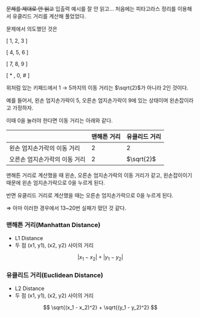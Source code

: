 ~~문제를 제대로 안 읽고~~ 입출력 예시를 잘 안 읽고… 처음에는 피타고라스 정리를 이용해서 유클리드 거리를 계산해 풀었었다.

문제에서 의도했던 것은

[ 1, 2, 3 ]

[ 4, 5, 6 ]

[ 7, 8, 9 ]

[ * , 0, # ]

위처럼 있는 키패드에서 1 → 5까지의 이동 거리는 $\sqrt{2}$가 아니라 2인 것이다.

예를 들어서, 왼손 엄지손가락이 5, 오른손 엄지손가락이 9에 있는 상태이며 왼손잡이라고 가정하자.

이때 0을 눌러야 한다면 이동 거리는 아래와 같다.

|                               | 맨해튼 거리 | 유클리드 거리 |
| ----------------------------- | ----------- | ------------- |
| 왼손 엄지손가락의 이동 거리   | 2           | 2             |
| 오른손 엄지손가락의 이동 거리 | 2           | $\sqrt{2}$    |

맨해튼 거리로 계산했을 때 왼손, 오른손 엄지손가락의 이동 거리가 같고, 왼손잡이이기 때문에 왼손 엄지손가락으로 0을 누르게 된다.

반면 유클리드 거리로 계산했을 때는 오른손 엄지손가락으로 0을 누르게 된다.

⇒ 아마 이러한 경우에서 13~20번 실패가 떴던 것 같다.

### 맨해튼 거리(Manhattan Distance)

- L1 Distance
- 두 점 (x1, y1), (x2, y2) 사이의 거리

$$
|x_1 - x_2| + |y_1 - y_2|
$$

### 유클리드 거리(Euclidean Distance)

- L2 Distance
- 두 점 (x1, y1), (x2, y2) 사이의 거리

$$
\sqrt{(x_1 - x_2)^2} + \sqrt{(y_1 - y_2)^2}
$$

